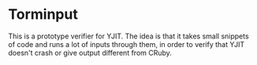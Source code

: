# Torminput

This is a prototype verifier for YJIT. The idea is that it takes small snippets of
code and runs a lot of inputs through them, in order to verify that YJIT doesn't
crash or give output different from CRuby.

